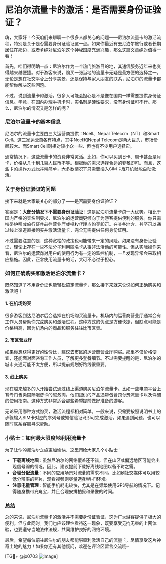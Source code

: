 # 尼泊尔流量卡的激活：是否需要身份证验证？

嗨，大家好！今天咱们来聊聊一个很多人都关心的问题——尼泊尔流量卡的激活流程，特别是关于是否需要身份证验证这一点。如果你最近有去尼泊尔旅行或者长期居住在那边，或者单纯对尼泊尔这个神秘国度充满兴趣，那么这篇文章绝对值得一看！

首先，咱们得明确一点：尼泊尔作为一个热门旅游目的地，其通信服务近年来也变得越来越便捷。对于游客来说，购买一张当地的流量卡无疑是最方便的选择之一。无论是想在社交平台上分享美景，还是保持与家人朋友的联系，尼泊尔的流量卡都能帮你解决这些问题。

不过，说到流量卡的激活，很多人可能会担心是不是像在国内一样需要提供身份证信息。毕竟，在国内办理手机卡时，实名制是硬性要求，没有身份证可不行。那么，尼泊尔的情况又是怎样的呢？

### 尼泊尔流量卡的基本信息

尼泊尔的流量卡主要由三大运营商提供：Ncell、Nepal Telecom（NT）和Smart Cell。这三家运营商各有特点，其中Ncell和Nepal Telecom是两大巨头，市场份额较大。而Smart Cell则相对较小众一些，但也有不少用户选择它。

通常情况下，这些流量卡的资费非常灵活。比如，你可以买到日卡、周卡甚至是月卡，价格从几十到几百人民币不等。根据你的需求选择合适的套餐即可。而且，这些卡的操作方式也非常简单，大多数情况下只需要插入SIM卡后开机就能自动激活。

### 关于身份证验证的问题

接下来就是大家最关心的部分了——是否需要身份证验证？

答案是：**大部分情况下不需要身份证验证**！这是尼泊尔流量卡的一大优势。相比于国内严格的实名制要求，尼泊尔的运营商更倾向于为游客提供便利的服务。你只需携带护照或旅行证件前往营业厅或授权代理点购买即可。在某些地方，甚至可以通过线上渠道直接购买并激活流量卡，完全无需提供任何身份证明。

不过需要注意的是，这种宽松的政策也可能带来一定的风险。如果没有身份证验证，理论上存在一些不法分子利用匿名卡从事非法活动的可能性。但从实际操作来看，尼泊尔的运营商对用户的使用行为有一定的监控机制，一旦发现异常会采取相应措施。因此，正常使用流量卡的话，大可不必过于担心。

### 如何正确购买和激活尼泊尔流量卡？

既然知道了不用身份证也能轻松搞定流量卡，那么接下来就来说说如何正确购买和激活吧！

#### 1. 在机场购买
很多游客到达尼泊尔后会选择在机场购买流量卡。机场内的运营商营业厅通常会有工作人员帮助你完成购买和激活过程。这种方式的优点是方便快捷，但缺点可能是价格稍高，因为机场内的商品和服务往往比市区贵。

#### 2. 市区营业厅
如果你想获得更好的性价比，建议去市区的运营商营业厅购买。那里不仅价格便宜，还能面对面咨询工作人员，了解更多套餐细节。不过需要提醒的是，尼泊尔的城市交通可能不太方便，所以提前规划好路线很重要。

#### 3. 线上购买
现在越来越多的人开始尝试通过线上渠道购买尼泊尔流量卡。比如一些电商平台上有专门售卖国际漫游卡的服务商，他们提供的产品通常包含预付费流量卡以及详细的使用指南。这种方式非常适合那些希望提前做好准备的游客。

无论采用哪种方式购买，激活流程都相对简单。一般来说，只需要按照说明书上的步骤输入SIM卡对应的序列号或短信验证码即可完成激活。如果遇到问题，也可以随时联系客服寻求帮助。

### 小贴士：如何最大限度地利用流量卡

为了让你的尼泊尔之旅更加愉快，这里再给大家几个小贴士：

- **下载离线地图**：虽然尼泊尔的网络覆盖还不错，但在山区或偏远地区可能会出现信号弱的情况。因此，建议提前下载好离线地图以备不时之需。
- **合理分配流量**：不同的应用场景对流量的需求不同。比如刷社交媒体可以用较低分辨率的照片，观看视频则尽量选择Wi-Fi环境。
- **注意电量管理**：智能手机耗电较快，尤其是在频繁使用GPS导航的情况下。记得随身携带充电宝，并且合理安排拍照和录像的时间。

### 总结

总的来说，尼泊尔流量卡的激活并不需要身份证验证，这为广大游客提供了极大的便利。但与此同时，我们也应该理性看待这一现象，既要享受无拘无束的上网体验，也要遵守当地法律法规，共同维护良好的网络环境。

最后，希望每位前往尼泊尔的朋友都能够顺利激活自己的流量卡，尽情享受这片神奇土地的魅力！如果你还有其他疑问，欢迎在评论区留言交流哦~

[TG💪+ @jx0703 ![Image](https://github.com/user-attachments/assets/dbca1d08-cadb-493c-b0ec-ad6f7a83f270)]